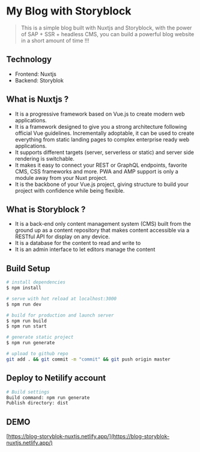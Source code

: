 # My Blog with Storyblock 

> This is a simple blog built with Nuxtjs and Storyblock, with the power of SAP + SSR + headless CMS, you can build a powerful blog website in a short amount of time !!!

## Technology
- Frontend: Nuxtjs
- Backend: Storyblok

## What is Nuxtjs ?
- It is a progressive framework based on Vue.js to create modern web applications.
- It is a framework designed to give you a strong architecture following official Vue guidelines. Incrementally adoptable, it can be used to create everything from static landing pages to complex enterprise ready web applications.
- It supports different targets (server, serverless or static) and server side rendering is switchable.
- It makes it easy to connect your REST or GraphQL endpoints, favorite CMS, CSS frameworks and more. PWA and AMP support is only a module away from your Nuxt project.
- It is the backbone of your Vue.js project, giving structure to build your project with confidence while being flexible.

## What is Storyblock ?
- It is a back-end only content management system (CMS) built from the ground up as a content repository that makes content accessible via a RESTful API for display on any device.
- It is a database for the content to read and write to
- It is an admin interface to let editors manage the content

## Build Setup

```bash
# install dependencies
$ npm install

# serve with hot reload at localhost:3000
$ npm run dev

# build for production and launch server
$ npm run build
$ npm run start

# generate static project
$ npm run generate

# upload to github repo
git add . && git commit -m "commit" && git push origin master
```

## Deploy to Netilify account

```bash
# Build settings
Build command: npm run generate
Publish directory: dist
```

## DEMO
[https://blog-storyblok-nuxtjs.netlify.app/](https://blog-storyblok-nuxtjs.netlify.app/)
